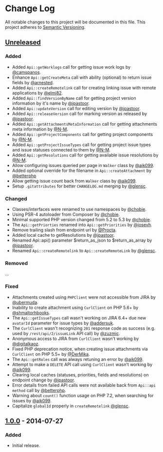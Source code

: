 # Change Log
All notable changes to this project will be documented in this file.
This project adheres to [Semantic Versioning](https://semver.org/).

## [Unreleased]
### Added
- Added `Api::getWorklogs` call for getting issue work logs by [@camspanos].
- Enhance `Api::getCreateMeta` call with ability (optional) to return issue fields by [@arnested].
- Added `Api::createRemotelink` call for creating linking issue with remote applications by [@elmi82].
- Added `Api::findVersionByName` call for getting project version information by it's name by [@jpastoor].
- Added `Api::updateVersion` call for editing version by [@jpastoor].
- Added `Api::releaseVersion` call for marking version as released by [@jpastoor].
- Added `Api::getAttachmentsMetaInformation` call for getting attachments meta information by [@N-M].
- Added `Api::getProjectComponents` call for getting project components by [@N-M].
- Added `Api::getProjectIssueTypes` call for getting project issue types and issue statuses connected to them by [@N-M].
- Added `Api::getResolutions` call for getting available issue resolutions by [@N-M].
- Allow configuring issues queried per page in `Walker` class by [@aik099].
- Added optional override for the filename in `Api::createAttachment` by [@betterphp]
- Allow getting issue count back from `Walker` class by [@aik099].
- Setup `.gitattributes` for better `CHANGELOG.md` merging by [@glensc].

### Changed
- Classes/interfaces were renamed to use namespaces by [@chobie].
- Using PSR-4 autoloader from Composer by [@chobie].
- Minimal supported PHP version changed from 5.2 to 5.3 by [@chobie].
- The `Api::getPriorties` renamed into `Api::getPriorities` by [@josevh].
- Remove trailing slash from endpoint url by [@Procta].
- Added local cache to getResolutions by [@jpastoor].
- Renamed Api::api() parameter $return_as_json to $return_as_array by [@jpastoor].
- Renamed `Api::createRemotelink` to `Api::createRemoteLink` by [@glensc].

### Removed
...

### Fixed
- Attachments created using `PHPClient` were not accessible from JIRA by [@ubermuda].
- Inability to create attachment using `CurlClient` on PHP 5.6+ by [@shmaltorhbooks].
- The `Api::getIssueTypes` call wasn't working on JIRA 6.4+ due new `avatarId` parameter for issue types by [@addersuk].
- The `CurlClient` wasn't recognizing `201` response code as success (e.g. used by `/rest/api/2/issueLink` API call) by [@zuzmic].
- Anonymous access to JIRA from `CurlClient` wasn't working by [@digitalkaoz].
- Fixed PHP deprecation notice, when creating issue attachments via `CurlClient` on PHP 5.5+ by [@DerMika].
- The `Api::getRoles` call was always retuning an error by [@aik099].
- Attempt to make a `DELETE` API call using `CurlClient` wasn't working by [@aik099].
- Clearing local caches (statuses, priorities, fields and resolutions) on endpoint change by [@jpastoor].
- Error details from failed API calls were not available back from `Api::api method` call by [@betterphp].
- Warning about `count()` function usage on PHP 7.2, when searching for issues by [@aik099].
- Capitalize `globalId` properly in `createRemotelink` [@glensc].

## [1.0.0] - 2014-07-27
### Added
- Initial release.

[Unreleased]: https://github.com/chobie/jira-api-restclient/compare/v1.0.0...HEAD
[1.0.0]: https://github.com/chobie/jira-api-restclient/compare/b86f47129509bb27ae11d136fed67b70a27fd3be...v1.0.0
[@camspanos]: https://github.com/camspanos
[@arnested]: https://github.com/arnested
[@elmi82]: https://github.com/elmi82
[@jpastoor]: https://github.com/jpastoor
[@N-M]: https://github.com/N-M
[@chobie]: https://github.com/chobie
[@josevh]: https://github.com/josevh
[@Procta]: https://github.com/Procta
[@ubermuda]: https://github.com/ubermuda
[@shmaltorhbooks]: https://github.com/shmaltorhbooks
[@addersuk]: https://github.com/addersuk
[@zuzmic]: https://github.com/zuzmic
[@digitalkaoz]: https://github.com/digitalkaoz
[@DerMika]: https://github.com/DerMika
[@aik099]: https://github.com/aik099
[@betterphp]: https://github.com/betterphp
[@glensc]: https://github.com/glensc
